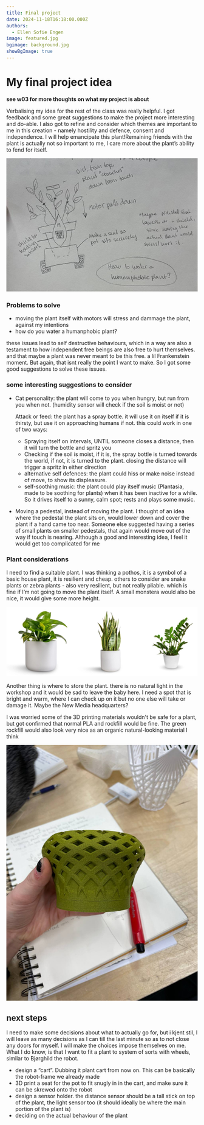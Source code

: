 ```yaml
---
title: Final project
date: 2024-11-18T16:18:00.000Z
authors:
  - Ellen Sofie Engen
image: featured.jpg
bgimage: background.jpg
showBgImage: true
---
```

# My final project idea

**see w03 for more thoughts on what my project is about**

Verbalising my idea for the rest of the class was really helpful. I got feedback and some great suggestions to make the project more interesting and do-able. I also got to refine and consider which themes are important to me in this creation - namely hostility and defence, consent and independence. I will help emancipate this plant!Remaining friends with the plant is actually not so important to me, I care more about the plant’s ability to fend for itself.

![](sketch.jpg)

### Problems to solve

* moving the plant itself with motors will stress and dammage the plant, against my intentions
* how do you water a humanphobic plant?

these issues lead to self destructive behaviours, which in a way are also a testament to how independent free beings are also free to hurt themselves. and that maybe a plant was never meant to be this free. a lil Frankenstein moment. But again, that isnt really the point I want to make. So I got some good suggestions to solve these issues.

### some interesting suggestions to consider

* Cat personality: the plant will come to you when hungry, but run from you when not. (humidity sensor will check if the soil is moist or not)

  Attack or feed: the plant has a spray bottle. it will use it on itself if it is thirsty, but use it on approaching humans if not. this could work in one of two ways:

  * Spraying itself on intervals, UNTIL someone closes a distance, then it will turn the bottle and spritz you
  * Checking if the soil is moist, if it is, the spray bottle is turned towards the world, if not, it is turned to the plant. closing the distance will trigger a spritz in either direction
  * alternative self defences: the plant could hiss or make noise instead of move, to show its displeasure.
  * self-soothing music: the plant could play itself music (Plantasia, made to be soothing for plants) when it has been inactive for a while. So it drives itself to a sunny, calm spot; rests and plays some music.
* Moving a pedestal, instead of moving the plant. I thought of an idea where the pedestal the plant sits on, would lower down and cover the plant if a hand came too near. Someone else suggested having a series of small plants on smaller pedestals, that again would move out of the way if touch is nearing. Although a good and interesting idea, I feel it would get too complicated for me

### Plant considerations

I need to find a suitable plant. I was thinking a pothos, it is a symbol of a basic house plant, it is resilient and cheap. others to consider are snake plants or zebra plants - also very resilient, but not really pliable. which is fine if I’m not going to move the plant itself. A small monstera would also be nice, it would give some more height.

![pothos, snake plant and zz plant](plants.jpeg "pothos, snake plant and zz plant")

Another thing is where to store the plant. there is no natural light in the workshop and it would be sad to leave the baby here. I need a spot that is bright and warm, where I can check up on it but no one else will take or damage it. Maybe the New Media headquarters?

I was worried some of the 3D printing materials wouldn't be safe for a plant, but got confirmed that normal PLA and rockfill would be fine. The green rockfill would also look very nice as an organic natural-looking material I think

![sample made from the green rock filament](green_rock_filament.jpg "Sample made from the green rock filament")

## next steps

I need to make some decisions about what to actually go for, but i kjent stil, I will leave as many decisions as I can till the last minute so as to not close any doors for myself. I will make the choices impose themselves on me. What I do know, is that I want to fit a plant to system of sorts with wheels, similar to Bjørghild the robot.

* design a “cart”. Dubbing it plant cart from now on. This can be basically the robot-frame we already made
* 3D print a seat for the pot to fit snugly in in the cart, and make sure it can be skrewed onto the robot
* design a sensor holder. the distance sensor should be a tall stick on top of the plant, the light sensor too (it should ideally be where the main portion of the plant is)
* deciding on the actual behaviour of the plant
